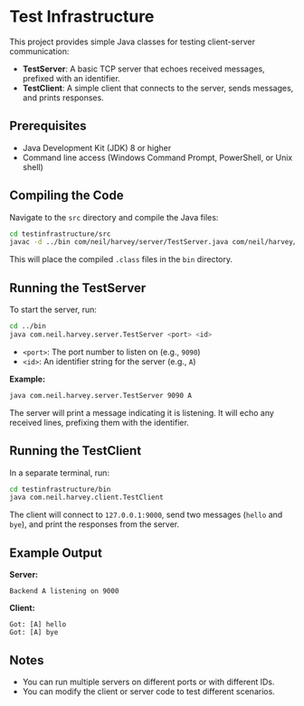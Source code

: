 # Test Infrastructure

This project provides simple Java classes for testing client-server communication:
- **TestServer**: A basic TCP server that echoes received messages, prefixed with an identifier.
- **TestClient**: A simple client that connects to the server, sends messages, and prints responses.

## Prerequisites
- Java Development Kit (JDK) 8 or higher
- Command line access (Windows Command Prompt, PowerShell, or Unix shell)

## Compiling the Code

Navigate to the `src` directory and compile the Java files:

```sh
cd testinfrastructure/src
javac -d ../bin com/neil/harvey/server/TestServer.java com/neil/harvey/client/TestClient.java
```

This will place the compiled `.class` files in the `bin` directory.

## Running the TestServer

To start the server, run:

```sh
cd ../bin
java com.neil.harvey.server.TestServer <port> <id>
```

- `<port>`: The port number to listen on (e.g., `9090`)
- `<id>`: An identifier string for the server (e.g., `A`)

**Example:**

```sh
java com.neil.harvey.server.TestServer 9090 A
```

The server will print a message indicating it is listening. It will echo any received lines, prefixing them with the identifier.

## Running the TestClient

In a separate terminal, run:

```sh
cd testinfrastructure/bin
java com.neil.harvey.client.TestClient
```

The client will connect to `127.0.0.1:9000`, send two messages (`hello` and `bye`), and print the responses from the server.

## Example Output

**Server:**
```
Backend A listening on 9000
```

**Client:**
```
Got: [A] hello
Got: [A] bye
```

## Notes
- You can run multiple servers on different ports or with different IDs.
- You can modify the client or server code to test different scenarios.